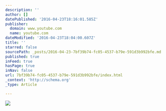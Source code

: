 ```yaml
---
description: ''
author: []
datePublished: '2016-04-23T18:16:01.585Z'
publisher:
  domain: www.youtube.com
  name: youtube.com
dateModified: '2016-04-23T18:04:00.607Z'
title: ''
starred: false
sourcePath: _posts/2016-04-23-7bf39b74-fc05-4537-b79e-591d3b992bfe.md
published: true
inFeed: true
hasPage: true
inNav: false
url: 7bf39b74-fc05-4537-b79e-591d3b992bfe/index.html
_context: 'http://schema.org'
_type: Article

---
```

![](https://i.ytimg.com/vi/-6rCf6DM2j8/default.jpg?v=56ddc631)